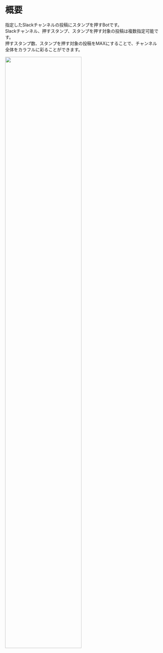 # 概要
指定したSlackチャンネルの投稿にスタンプを押すBotです。  
Slackチャンネル、押すスタンプ、スタンプを押す対象の投稿は複数指定可能です。  
押すスタンプ数、スタンプを押す対象の投稿をMAXにすることで、チャンネル全体をカラフルに彩ることができます。


<a href="https://github.com/krpk1900/AddStampsBot">
  <img width="70%" src="https://user-images.githubusercontent.com/72296262/124067185-e9e39600-da74-11eb-99f9-1ab0e8557425.gif">
</a>
